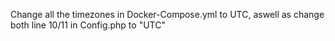 

Change all the timezones in Docker-Compose.yml to UTC, aswell as change both line 10/11 in Config.php to "UTC"




